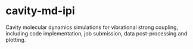 # cavity-md-ipi
Cavity molecular dynamics simulations for vibrational strong coupling, including code implementation, job submission, data post-processing and plotting.
